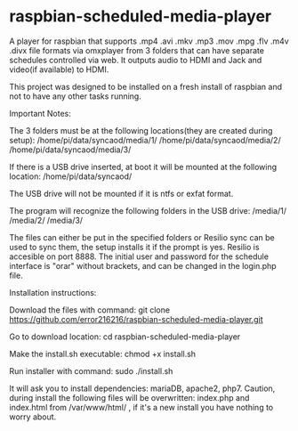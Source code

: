 # raspbian-scheduled-media-player
A player for raspbian that supports .mp4 .avi .mkv .mp3 .mov .mpg .flv .m4v .divx file formats via omxplayer from 3 folders that can have separate schedules controlled via web.
It outputs audio to HDMI and Jack and video(if available) to HDMI.

This project was designed to be installed on a fresh install of raspbian and not to have any other tasks running.

Important Notes:

The 3 folders must be at the following locations(they are created during setup):
/home/pi/data/syncaod/media/1/
/home/pi/data/syncaod/media/2/
/home/pi/data/syncaod/media/3/

If there is a USB drive inserted, at boot it will be mounted at the following location:
/home/pi/data/syncaod/

The USB drive will not be mounted if it is ntfs or exfat format.

The program will recognize the following folders in the USB drive:
/media/1/
/media/2/
/media/3/

The files can either be put in the specified folders or Resilio sync can be used to sync them, the setup installs it if the prompt is yes.
Resilio is accesible on port 8888.
The initial user and password for the schedule interface is "orar" without brackets, and can be changed in the login.php file.

Installation instructions:

Download the files with command:
git clone https://github.com/error216216/raspbian-scheduled-media-player.git

Go to download location:
cd raspbian-scheduled-media-player

Make the install.sh executable:
chmod +x install.sh

Run installer with command:
sudo ./install.sh

It will ask you to install dependencies: mariaDB, apache2, php7.
Caution, during install the following files will be overwritten: index.php and index.html from /var/www/html/ , if it's a new install you have nothing to worry about.

